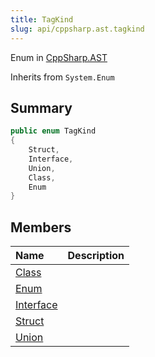 ```yaml
---
title: TagKind
slug: api/cppsharp.ast.tagkind
---
```

Enum in [CppSharp.AST](/api/cppsharp/ast)

Inherits from `System.Enum`

## Summary



```csharp
public enum TagKind
{
    Struct,
    Interface,
    Union,
    Class,
    Enum
}
```

## Members

|Name|Description|
|:---|:---|
|[Class](/api/cppsharp/ast/tagkind/class)||
|[Enum](/api/cppsharp/ast/tagkind/enum)||
|[Interface](/api/cppsharp/ast/tagkind/interface)||
|[Struct](/api/cppsharp/ast/tagkind/struct)||
|[Union](/api/cppsharp/ast/tagkind/union)||

